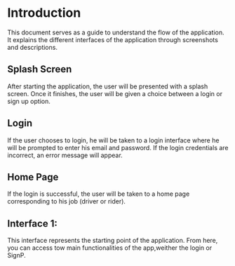 # Introduction
This document serves as a guide to understand the flow of the application. It explains the different interfaces of the application through screenshots and descriptions.
## Splash Screen
After starting the application, the user will be presented with a splash screen. Once it finishes, the user will be given a choice between a login or sign up option.
## Login
If the user chooses to login, he will be taken to a login interface where he will be prompted to enter his email and password. If the login credentials are incorrect, an error message will appear.
## Home Page
If the login is successful, the user will be taken to a home page corresponding to his job (driver or rider).




## Interface 1:
This interface represents the starting point of the application. From here, you can access tow main functionalities of the app,weither the login or SignP.
